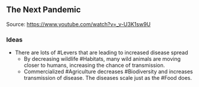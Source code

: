 ## The Next Pandemic
Source: https://www.youtube.com/watch?v=_v-U3K1sw9U

### Ideas
- There are lots of #Levers that are leading to increased disease spread
	- By decreasing wildlife #Habitats, many wild animals are moving closer to humans, increasing the chance of transmission.
	- Commercialized #Agriculture decreases #Biodiversity and increases transmission of disease. The diseases scale just as the #Food does.